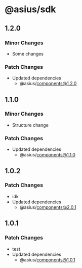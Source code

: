 # @asius/sdk

## 1.2.0

### Minor Changes

- Some changes

### Patch Changes

- Updated dependencies
  - @asius/components@1.2.0

## 1.1.0

### Minor Changes

- Structure change

### Patch Changes

- Updated dependencies
  - @asius/components@1.1.0

## 1.0.2

### Patch Changes

- idk
- Updated dependencies
  - @asius/components@2.0.1

## 1.0.1

### Patch Changes

- test
- Updated dependencies
  - @asius/components@1.0.1
